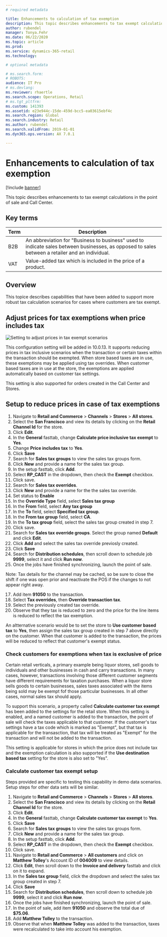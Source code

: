 ```yaml
---
# required metadata

title: Enhancements to calculation of tax exemption
description: This topic describes enhancements to tax exempt calculations in the point of sale and Call Center. 
author: rubendel
manager: Tonya.Fehr
ms.date: 06/22/2020
ms.topic: article
ms.prod: 
ms.service: dynamics-365-retail
ms.technology: 

# optional metadata

# ms.search.form: 
# ROBOTS: 
audience: IT Pro
# ms.devlang: 
ms.reviewer: rhaertle
ms.search.scope: Operations, Retail
# ms.tgt_pltfrm: 
ms.custom: 141393
ms.assetid: e23e944c-15de-459d-bcc5-ea03615ebf4c
ms.search.region: Global
ms.search.industry: Retail
ms.author: rubendel
ms.search.validFrom: 2019-01-01
ms.dyn365.ops.version: AX 7.0.1

---
```


# Enhancements to calculation of tax exemption


[!include [banner](../includes/banner.md)]

This topic describes enhancements to tax exempt calculations in the point of sale and Call Center.

## Key terms

| Term | Description |
|---|---|
| B2B | An abbreviation for "Business to business" used to indicate sales between businesses, as opposed to sales between a retailer and an individual. 
| VAT | Value-added tax which is included in the price of a product. 

## Overview

This topice describes capabilities that have been added to support more robust tax calculation scenarios for cases where customers are tax exempt. 

## Adjust prices for tax exemptions when price includes tax

![Setting to adjust prices in tax exempt scenarios](../medio/CalcPriceInc.png)

This configuration setting will be added in 10.0.13. It supports reducing prices in tax inclusive scenarios when the transaction or certain taxes within the transaction should be exempted. When store based taxes are in use, these exemptions may be applied using tax overrides. When customer based taxes are in use at the store, the exemptions are applied automatically based on customer tax settings.  

This setting is also supported for orders created in the Call Center and Stores. 

## Setup to reduce prices in case of tax exemptions

1. Navigate to **Retail and Commerce** > **Channels** > **Stores** > **All stores**.
2. Select the **San Francisco** and view its details by clicking on the **Retail Channel Id** for the store.
3. Click **Edit**.
4. In the **General** fasttab, change **Calculate price inclusive tax exempt** to **Yes**.
5. Change **Price includes tax** to **Yes**. 
6. Click **Save**
7. Search for **Sales tax groups** to view the sales tax groups form. 
8. Click **New** and provide a name for the sales tax group. 
9. In the setup fasttab, click **Add**. 
10. Select **RP_CAST** in the dropdown, then check the **Exempt** checkbox.
11. Click save. 
12. Search for **Sales tax overrides**. 
13. Click **New** and provide a name for the the sales tax override.
14. Set status to **Enable**
15. In the **Override Type** field, select **Sales tax group**
16. In the **From** field, select **Any tax group**
17. In the **To** field, select **Specified tax group**.
18. In the **From tax group** field, select **CA**.
19. In the **To tax group** field, select the sales tax group created in step 7.
20. Click save. 
21. Search for **Sales tax override groups**. Select the group named **Default** and click **Edit**. 
22. Click **Add** and select the sales tax override previosly created. 
23. Click **Save**
24. Search for **Distribution schedules**, then scroll down to schedule job **9999**, select it and click **Run now**.
25. Once the jobs have finished synchronizing, launch the point of sale.

Note: Tax details for the channel may be cached, so be sure to close the shift if one was open prior and reactivate the POS if the changes to not appear right away. 

17. Add item **91050** to the transaction. 
18. Select **Tax overrides**, then **Override transaction tax**. 
19. Select the previously created tax override.
20. Observe that they tax is reduced to zero and the price for the line items is reduced to reflect the tax exemption. 

An altternative scenario would be to set the store to **Use customer based tax** to **Yes**, then assign the sales tax group created in step 7 above directly on the customer. When that customer is added to the transaction, the prices will be reduced to reflect that customer's exempt status. 

### Check customers for exemptions when tax is exclusive of price

Certain retail verticals, a primary example being liquor stores, sell goods to individuals and other businesses in cash and carry transactions. In many cases, however, transactions involving those different customer segments have different requirements for taxation purchases. When a liquor store sells goods to certain businesses, sales taxes associated with the items being sold may be exempt fof those particular businesses. In all other cases, normal sales tax should apply. 

To support this scenario, a property called **Calculate customer tax exempt** has been added to the settings for the retail store. When this setting is enabled, and a named customer is added to the transaction, the point of sale will check the taxes applicable to that customer. If the customer's tax settings have a tax code which is marked as "Exempt", but that tax is applicable for the transasction, that tax will be treated as "Exempt" for the transaction and will not be added to the transaction. 

This setting is applicable for stores in which the price does not include tax and the exemption calculation is also supported if the **Use destination based tax** setting for the store is also set to "Yes".

### Calculate customer tax exempt setup

Steps provided are specific to testing this capability in demo data scenarios. Setup steps for other data sets will be similar. 

1. Navigate to **Retail and Commerce** > **Channels** > **Stores** > **All stores**.
2. Select the **San Francisco** and view its details by clicking on the **Retail Channel Id** for the store.
3. Click **Edit**.
4. In the **General** fasttab, change **Calculate customer tax exempt** to **Yes**.
5. Click **Save**
6. Search for **Sales tax groups** to view the sales tax groups form. 
7. Click **New** and provide a name for the sales tax group. 
8. In the setup fasttab, click **Add**. 
9. Select **RP_CAST** in the dropdown, then check the **Exempt** checkbox.
10. Click save. 
11. Navigate to **Retail and Commerce** > **All customers** and click on **Matthew Tolley**'s Account ID of **004009** to view details.
12. Click **Edit**, then scroll down to the **Invoice and delivery** fasttab and click on it to expand. 
13. In the **Sales tax group** field, click the dropdown and select the sales tax group created in step 7. 
14. Click **Save**
15. Search for **Distribution schedules**, then scroll down to schedule job **9999**, select it and click **Run now**.
16. Once the jobs have finished synchronizing, launch the point of sale.
17. In the point of sale, add item **91050** and observe the total due of **$75.06**.
18. Add **Matthew Tolley** to the transaction. 
19. Observe that when **Matthew Tolley** was added to the transaction, taxes were recalculated to take into account his exemption.


